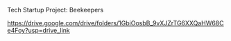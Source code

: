  Tech Startup Project: Beekeepers

https://drive.google.com/drive/folders/1GbiOosbB_9vXJZrTG6XXQaHW68Ce4Foy?usp=drive_link

